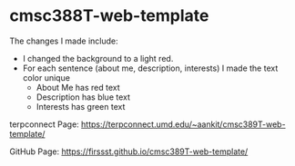 # cmsc388T-web-template

The changes I made include:
- I changed the background to a light red.
- For each sentence (about me, description, interests) I made the text color unique
  - About Me has red text
  - Description has blue text
  - Interests has green text

terpconnect Page:
https://terpconnect.umd.edu/~aankit/cmsc389T-web-template/

GitHub Page:
https://firssst.github.io/cmsc389T-web-template/
